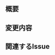 ## 概要 <!-- このPRでした変更を記載してください -->


## 変更内容 <!-- - （例）READMEの手順にインストールコマンドを追加 -->


## 関連するIssue <!-- - （例）close #123 -->
